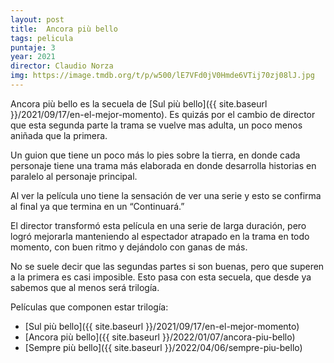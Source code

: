 ```yaml
---
layout: post
title:  Ancora più bello
tags: pelicula
puntaje: 3
year: 2021
director: Claudio Norza
img: https://image.tmdb.org/t/p/w500/lE7VFd0jV0Hmde6VTij70zj08lJ.jpg
---
```


Ancora più bello es la secuela de [Sul più bello]({{ site.baseurl }}/2021/09/17/en-el-mejor-momento). Es quizás por el cambio de director que esta segunda parte la trama se vuelve mas adulta, un poco menos aniñada que la primera. 

Un guion que tiene un poco más lo pies sobre la tierra, en donde cada personaje tiene una trama más elaborada en donde desarrolla historias en paralelo al personaje principal.

Al ver la película uno tiene la sensación de ver una serie y esto se confirma al final ya que termina en un “Continuará.”

El director transformó esta película en una serie de larga duración, pero logró mejorarla manteniendo al espectador atrapado en la trama en todo momento, con buen ritmo y dejándolo con ganas de más. 

No se suele decir que las segundas partes si son buenas, pero que superen a la primera es casi imposible. Esto pasa con esta secuela, que desde ya sabemos que al menos será trilogía.



Películas que componen estar trilogía:

- [Sul più bello]({{ site.baseurl }}/2021/09/17/en-el-mejor-momento)
- [Ancora più bello]({{ site.baseurl }}/2022/01/07/ancora-piu-bello)
- [Sempre più bello]({{ site.baseurl }}/2022/04/06/sempre-piu-bello)

